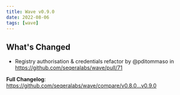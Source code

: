 ```yaml
---
title: Wave v0.9.0
date: 2022-08-06
tags: [wave]
---
```


## What's Changed
* Registry authorisation & credentials refactor  by @pditommaso in https://github.com/seqeralabs/wave/pull/71


**Full Changelog**: https://github.com/seqeralabs/wave/compare/v0.8.0...v0.9.0
